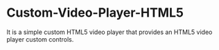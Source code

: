 # Custom-Video-Player-HTML5

It is a simple custom HTML5 video player that provides an HTML5 video player custom controls.
